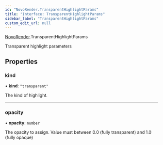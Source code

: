 ```yaml
---
id: "NovoRender.TransparentHighlightParams"
title: "Interface: TransparentHighlightParams"
sidebar_label: "TransparentHighlightParams"
custom_edit_url: null
---
```


[NovoRender](../namespaces/NovoRender.md).TransparentHighlightParams

Transparent highlight parameters

## Properties

### kind

• **kind**: ``"transparent"``

The kind of highlight.

___

### opacity

• **opacity**: `number`

The opacity to assign. Value must between 0.0 (fully transparent) and 1.0 (fully opaque)
